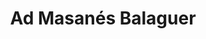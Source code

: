 ---
title: "Ad Masanés Balaguer"
url: /hostalnou-i-la-codosa/ad-masanes-balaguer/
shop: piezas de automóviles
---